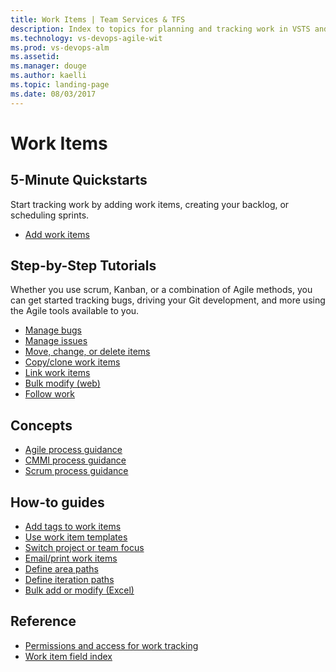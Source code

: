 ```yaml
---
title: Work Items | Team Services & TFS
description: Index to topics for planning and tracking work in VSTS and and Team Foundation Server (TFS)  
ms.technology: vs-devops-agile-wit
ms.prod: vs-devops-alm
ms.assetid:  
ms.manager: douge
ms.author: kaelli
ms.topic: landing-page 
ms.date: 08/03/2017
---
```


# Work Items

<!---
## Overview  
[About work items](wit-overview.md) 
-->


## 5-Minute Quickstarts  

Start tracking work by adding work items, creating your backlog, or scheduling sprints.  

- [Add work items](../backlogs/add-work-items.md)

## Step-by-Step Tutorials

Whether you use scrum, Kanban, or a combination of Agile methods, you can get started tracking bugs, driving your Git development, and more using the Agile tools available to you. 

- [Manage bugs](../backlogs/manage-bugs.md)
- [Manage issues](../backlogs/manage-issues-impediments.md)
- [Move, change, or delete items](../backlogs/remove-delete-work-items.md)
- [Copy/clone work items](../backlogs/copy-clone-work-items.md)
- [Link work items](../backlogs/add-link.md)
- [Bulk modify (web)](../backlogs/bulk-modify-work-items.md)
- [Follow work](/vsts/collaborate/follow-work-items?toc=/vsts/work/work-items/toc.json)


## Concepts 

- [Agile process guidance](../guidance/agile-process.md)  
- [CMMI process guidance](../guidance/cmmi-process.md)  
- [Scrum process guidance](../guidance/scrum-process.md)         

## How-to guides
- [Add tags to work items](/vsts/work/track/add-tags-to-work-items?toc=/vsts/work/work-items/toc.json)
- [Use work item templates](/vsts/work/productivity/work-item-template?toc=/vsts/work/work-items/toc.json)
- [Switch project or team focus](../how-to/switch-team-context-work.md)  
- [Email/print work items](../how-to/email-work-items.md)    
- [Define area paths](../customize/set-area-paths.md)  
- [Define iteration paths](../customize/set-iteration-paths-sprints.md)  
- [Bulk add or modify (Excel)](/vsts/work/office/bulk-add-modify-work-items-excel?toc=/vsts/work/work-items/toc.json)

## Reference   
- [Permissions and access for work tracking](../permissions-access-work-tracking.md) 
- [Work item field index](../guidance/work-item-field.md)    
  




